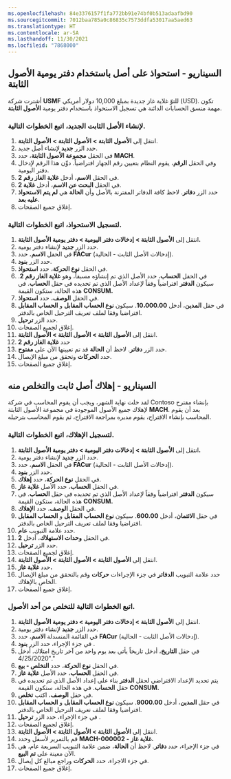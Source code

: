 ```yaml
---
ms.openlocfilehash: 84e3376157f1fa772bb91e74bf0b513adaafbd90
ms.sourcegitcommit: 7012baa785a0c86835c7573ddfa53017aa5aed63
ms.translationtype: HT
ms.contentlocale: ar-SA
ms.lasthandoff: 11/30/2021
ms.locfileid: "7868000"
---
```

## <a name="scenario---acquire-an-asset-by-using-the-fixed-assets-journal"></a>السيناريو - استحواذ على أصل باستخدام دفتر يومية الأصول الثابتة

أشترت شركة **USMF** للتوّ غلاية غاز جديدة بمبلغ 10,000 دولار أمريكي (USD).
تكون مهمة منسق الحسابات الدائنة هي تسجيل الاستحواذ باستخدام دفتر يومية **الأصول الثابتة**.



### <a name="to-create-the-new-fixed-asset-follow-these-steps"></a>لإنشاء الأصل الثابت الجديد، اتبع الخطوات التالية.

1.  انتقل إلى **الأصول الثابتة >** **الأصول الثابتة >** **الأصول الثابتة**.
2.  حدد الزر **جديد** لإنشاء أصل جديد.
3.  في الحقل **مجموعة الأصول الثابتة**، حدد **MACH**.
4.  وفي الحقل **الرقم**، يقوم النظام بتعيين رقم الجهاز افتراضياً. دوِّن هذا الرقم لإدخال دفتر اليومية.
5.  في الحقل **الاسم**، أدخل **غلاية الغاز رقم 2**.
6.  في الحقل **البحث عن الاسم**، أدخل **غلاية 2**.
7.  حدد الزر **دفاتر**. لاحظ كافة الدفاتر المقترنة بالأصل وأن **الحالة** هي **لم يتم الاستحواذ عليه بعد**.
8.  إغلاق جميع الصفحات.

### <a name="to-record-the-acquisition-follow-these-steps"></a>لتسجيل الاستحواذ، اتبع الخطوات التالية.

1.  انتقل إلى **الأصول الثابتة >** **إدخالات دفتر اليومية > دفتر يومية الأصول الثابتة.**
2.  حدد الزر **جديد** لإنشاء دفتر يومية.
3.  في الحقل **الاسم**، حدد **FACur** (إدخالات الأصل الثابت - الحالية).
4.  حدد الزر **بنود**.
5.  في الحقل **نوع الحركة**، حدد **استحواذ**.
6.  في الحقل **الحساب**، حدد الأصل الذي تم إنشاؤه مسبقاً، وهو **غلاية الغاز رقم 2**. سيكون **الدفتر** افتراضياً وفقاً لإعداد الأصل الذي تم تحديده في حقل **الحساب**. في هذه الحالة، ستكون القيمة **CONSUM.**
7.  في الحقل **الوصف**، حدد **استحواذ**.
8.  في حقل **المدين**، أدخل **10،000.00**. سيكون **نوع الحساب المقابل** و **الحساب المقابل** افتراضيا وفقا لملف تعريف الترحيل الخاص بالدفتر.
9.  حدد الزر **ترحيل**.
10. إغلاق لجميع الصفحات.
11. انتقل إلى **الأصول الثابتة > الأصول الثابتة > الأصول الثابتة**.
12. حدد **غلاية الغاز رقم 2**
13. حدد الزر **دفاتر**. لاحظ أن **الحالة** قد تم تعيينها الآن على **مفتوح**.
14. حدد **الحركات** وتحقق من مبلغ الإيصال.
15. إغلاق جميع الصفحات.


## <a name="scenario---depreciate-and-dispose-a-fixed-asset"></a>السيناريو - إهلاك أصل ثابت والتخلص منه

لقد حلت نهاية الشهر، ويجب أن يقوم المحاسب في شركة Contoso بإنشاء مقترح لإهلاك جميع الأصول الموجودة في مجموعة الأصول الثابتة **MACH**. بعد أن يقوم المحاسب بإنشاء الاقتراح، يقوم مديره بمراجعة الاقتراح، ثم يقوم المحاسب بترحيله.


### <a name="to-record-the-depreciation-follow-these-steps"></a>لتسجيل الإهلاك، اتبع الخطوات التالية.

1.  انتقل إلى **الأصول الثابتة >** **إدخالات دفتر اليومية > دفتر يومية الأصول الثابتة.**
2.  حدد الزر **جديد** لإنشاء دفتر يومية.
3.  في الحقل **الاسم**، حدد **FACur** (إدخالات الأصل الثابت - الحالية).
4.  حدد الزر **بنود**.
5.  في الحقل **نوع الحركة**، حدد **إهلاك**.
6.  في الحقل **الحساب**، حدد الأصل **غلاية غاز**.
7.  سيكون **الدفتر** افتراضياً وفقاً لإعداد الأصل الذي تم تحديده في حقل **الحساب**. في هذه الحالة، ستكون القيمة **CONSUM.**
8.  في الحقل **الوصف**، حدد **الإهلاك**.
9.  في حقل **الائتمان**، أدخل **600.00**. سيكون **نوع الحساب المقابل** و **الحساب المقابل** افتراضيا وفقا لملف تعريف الترحيل الخاص بالدفتر.
10. حدد علامة التبويب **عام**.
11. في الحقل **وحدات الاستهلاك**، أدخل **2**.
12. حدد الزر **ترحيل**.
13. إغلاق لجميع الصفحات.
14. انتقل إلى **الأصول الثابتة > الأصول الثابتة > الأصول الثابتة**.
15. حدد **غلاية غاز.**
16. حدد علامة التبويب **الدفاتر** في جزء الإجراءات **حركات** وقم بالتحقق من مبلغ الإيصال الخاص بالإهلاك.
17. إغلاق جميع الصفحات.

### <a name="to-dispose-an-asset-follow-these-steps"></a>اتبع الخطوات التالية للتخلص من أحد الأصول.

1.  انتقل إلى **الأصول الثابتة > إدخالات دفتر اليومية > دفتر يومية الأصول الثابتة**.
2.  حدد الزر **جديد** لإنشاء دفتر يومية.
3.  في القائمة المنسدلة **الاسم**، حدد **FACur** (إدخالات الأصل الثابت - الحالية).
4.  في جزء الإجراء، حدد الزر **بنود** .
5.  في حقل **التاريخ**، أدخل تاريخاً يأتي بعد يوم واحد من آخر تاريخ امتلاك. أدخل "4/25/2020."
6.  في الحقل **نوع الحركة**، حدد **التخلص - بيع**.
7.  في الحقل **الحساب**، حدد الأصل **غلاية غاز**.
8.  يتم تحديد الإعداد الافتراضي لحقل **الدفتر** بناء على إعداد الأصل الذي تم تحديده في حقل **الحساب**. في هذه الحالة، ستكون القيمة **CONSUM.**
9.  في حقل **الوصف**، اكتب **تخلص**.
10. في حقل **المدين**، أدخل **9000.00**. سيكون **نوع الحساب المقابل** و **الحساب المقابل** افتراضيا وفقا لملف تعريف الترحيل الخاص بالدفتر.
11. في جزء الإجراء، حدد الزر **ترحيل** .
12. إغلاق لجميع الصفحات.
13. انتقل إلى **الأصول الثابتة > الأصول الثابتة > الأصول الثابتة**.
14. قم بالتمرير لأسفل وحدد **MACH-000002 - غلاية غاز.**
15. في جزء الإجراء، حدد **دفاتر**. لاحظ أن **الحالة**، ضمن علامة التبويب السريعة عام، هي الآن معينة على **تم البيع**.
16. في جزء الاجراء، حدد **الحركات** وراجع مبالغ كل إيصال.
17. إغلاق جميع الصفحات.
